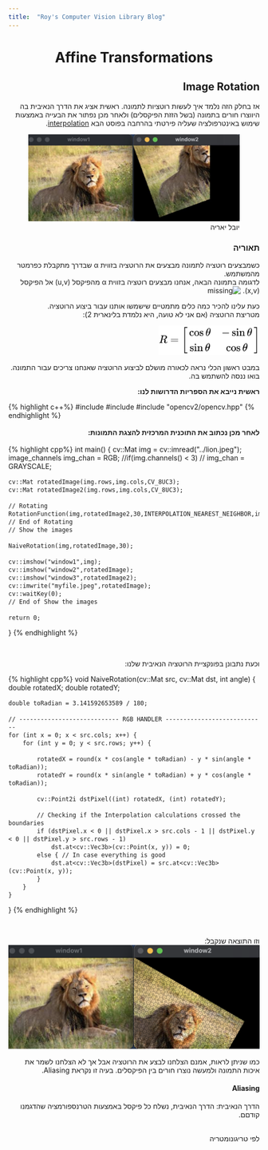 ```yaml
---
title:  "Roy's Computer Vision Library Blog"
---
```


<div dir="rtl">
   <h1 align=center>Affine Transformations </h1>
  <h2> Image Rotation </h2>
    אז בחלק הזה נלמד איך לעשות רוטציות לתמונה. ראשית אציג את הדרך הנאיבית בה היווצרו חורים בתמונה (בשל הזזת הפיקסלים) ולאחר מכן נפתור את הבעייה באמצעות שימוש באינטרפולציה שעליה פירטתי בהרחבה בפוסט הבא <a href="index.md">interpolation</a>. <br> 
  
      
 <figure>
    <img src='lions1.jpeg' alt='missing' />
    <figcaption> יובל יאריה </figcaption>
</figure>
  
  <h3> תאוריה </h3>
   כשמבצעים רוטציה לתמונה מבצעים את הרוטציה בזווית &alpha; שבדרך מתקבלת כפרמטר מהמשתמש. <br>
   לדגומה בתמונה הבאה, אנחנו מבצעים רוטציה בזווית &alpha; מהפיקסל (u,v) אל הפיקסל (x,v).


   <img src='https://user-images.githubusercontent.com/69425073/138815394-abd74c44-6e61-4942-a842-86e06a214842.png' alt='missing' style="width: 60%; height: auto;" />
        <br>
   
   כעת עלינו להכיר כמה כלים מתמטיים שישמשו אותנו עבור ביצוע הרוטציה. 
  <br>
מטריצת הרוטציה (אם אני לא טועה, היא נלמדת בלינארית 2):  <br>

   
 <img src='images/rotationmatrix1.png' style="width: 40%; height: auto;"/> <br>
   
   במבט ראשון הכלי נראה לכאורה מושלם לביצוע הרוטציה שאנחנו צריכים עבור התמונה. בואו ננסה להשתמש בה. <br> 
    


<b> ראשית נייבא את הספריות הדרושות לנו: </b>
<div dir="ltr">
{% highlight c++%}
#include <iostream>
#include <cmath>
#include "opencv2/opencv.hpp"
{% endhighlight %}
</div><br>

<b>
לאחר מכן נכתוב את התוכנית המרכזית להצגת התמונות: 
</b>
<div dir="ltr"> 
<br>
{% highlight cpp%}
int main() {
    cv::Mat img = cv::imread("../lion.jpeg");
    image_channels img_chan = RGB;
    //if(img.channels() < 3)
      //  img_chan = GRAYSCALE;

    cv::Mat rotatedImage(img.rows,img.cols,CV_8UC3);
    cv::Mat rotatedImage2(img.rows,img.cols,CV_8UC3);

    // Rotating
    RotationFunction(img,rotatedImage2,30,INTERPOLATION_NEAREST_NEIGHBOR,img_chan);
    // End of Rotating
    // Show the images

    NaiveRotation(img,rotatedImage,30);

    cv::imshow("window1",img);
    cv::imshow("window2",rotatedImage);
    cv::imshow("window3",rotatedImage2);
    cv::imwrite("myfile.jpeg",rotatedImage);
    cv::waitKey(0);
    // End of Show the images

    return 0;
}
{% endhighlight %}
</div><br>

וכעת נתבונן בפונקציית הרוטציה הנאיבית שלנו:

<div dir="ltr"> 
{% highlight cpp%}
   void NaiveRotation(cv::Mat src, cv::Mat dst, int angle) {
    double rotatedX;
    double rotatedY;

    double toRadian = 3.141592653589 / 180;

    // ---------------------------- RGB HANDLER ----------------------------
    for (int x = 0; x < src.cols; x++) {
        for (int y = 0; y < src.rows; y++) {

            rotatedX = round(x * cos(angle * toRadian) - y * sin(angle * toRadian));
            rotatedY = round(x * sin(angle * toRadian) + y * cos(angle * toRadian));

            cv::Point2i dstPixel((int) rotatedX, (int) rotatedY);

            // Checking if the Interpolation calculations crossed the boundaries
            if (dstPixel.x < 0 || dstPixel.x > src.cols - 1 || dstPixel.y < 0 || dstPixel.y > src.rows - 1)
                dst.at<cv::Vec3b>(cv::Point(x, y)) = 0;
            else { // In case everything is good
                dst.at<cv::Vec3b>(dstPixel) = src.at<cv::Vec3b>(cv::Point(x, y));
            }
        }
    }
}
{% endhighlight %}
</div><br>

וזו התוצאה שנקבל:
<br>
<img src='images/badlion.png'/> <br>


כמו שניתן לראות, אמנם הצלחנו לבצע את הרוטציה אבל אך לא הצלחנו לשמר את איכות התמונה ולמעשה נוצרו חורים בין הפיקסלים.
בעיה זו נקראת Aliasing.
<br>
<h4>Aliasing</h4>


   הדרך הנאיבית:
   הדרך הנאיבית, נשלח כל פיקסל באמצעות הטרנספורמציה שהדגמנו קודםם.
   
   
   
  
   
   
   <br>
לפי טריגונומטריה 
   
 


   
   
   

   
   
   

